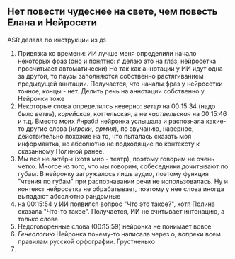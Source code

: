 ## Нет повести чудеснее на свете, чем повесть Елана и Нейросети
ASR делала по инструкции из дз
1. Привязка ко времени:
ИИ лучше меня определили начало некоторых фраз (оно и понятно: я делаю это на глаз, нейросетка просчитыает автоматически)
Но так как аннотации у ИИ идут одна за другой, то паузы заполняются собственно растягиванием предыдущей аннтации. Получается, что началы фраз у нейросетки точное, концы - нет. Делить речь на аннотации собственно у Нейронки тоже 
2. Некоторые слова определилсь неверно: *ветер* на 00:15:34 (надо было *ветвь*), *корейская*, коттельская, а не *картвельская* на 00:15:46 и т.д. Вместо моих #нрзб# нейронка услышала и распознала какие-то другие слова (*игроки, армия*), по звучанию, наверное, действительно похожие на то, что пыталась сказать моя информантка, но абсолютно не подходящие по контексту к сказанному Полиной ранее.
3. Мы все не актёры (хотя мир - театр), поэтому говорим не очень четко. Многое из того, что мы говорим, собеседники дочитывают по губам. В нейронку загружалось лишь аудио, поэтому функция "чтения по губам" при распознавании речи не использовалась. Ну и контекст нейросетка не обрабатывает, поэтому у нее слова иногда выпадают абсолютно рандомные
4. на 00:15:54 у ИИ появился вопрос "Что это такое?", хотя Полина сказала "Что-то такое". Получается, ИИ не считывает интонацию, а только слова
5. Недоговоренные слова (00:15:59) нейронка не понимает вовсе
6. *Генеологию* Нейронка почему-то написала через о, вопреки всем правилам русской орфографии. Грустненько
7. 
